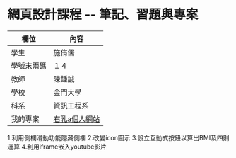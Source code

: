 # 網頁設計課程 -- 筆記、習題與專案

欄位 | 內容
-----|--------
學生 |  施侑儒
學號末兩碼 | １４
教師 | 陳鍾誠
學校 | 金門大學
科系 | 資訊工程系
我的專案 |[右乳a個人網站](https://github.com/rightmilk/wd107b/tree/master/Final%20exam)

1.利用側欄滑動功能隱藏側欄
   2.改變icon圖示
   3.設立互動式按鈕以算出BMI及四則運算
   4.利用iframe嵌入youtube影片
